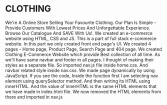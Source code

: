 # CLOTHING
We're A Online Store Selling Your Favourite Clothing. Our Plan Is Simple - Provide Customers With 
Lowest Prices And Unforgettable Experience. Browse Our Catalogue And SAVE With Us!.
We created an e-commerce website using HTML, CSS and JS. This is a part of full stack e-commerce 
website. In this part we only created front end page's UI. We created 4 pages - Home page, Product 
Page, Search Page and 404 page.
We created Clothing E-Commerce Website which provide Best collection of all time. As we'll have 
same navbar and footer in all pages. I thought of making their styles as a separate file. So imported 
nav.js file inside home.css. And navbar related style inside nav.css.
We made page dynamically by using JavaScript. If you see the code, Inside the function first I am 
selecting nav element using querySelector method. And then writing its HTML using innerHTML. And 
the value of innerHTML is the same HTML elements that we have made in index.html file. We now 
removed the HTML elements from there and imported in nav.js
